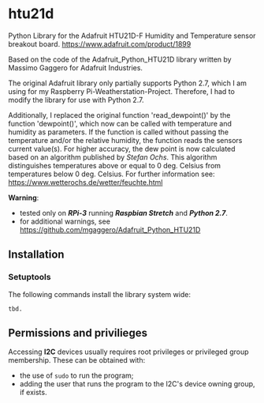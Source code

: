 # htu21d
Python Library for the Adafruit HTU21D-F Humidity and Temperature sensor breakout board. https://www.adafruit.com/product/1899

Based on the code of the Adafruit_Python_HTU21D library written by Massimo Gaggero for Adafruit Industries.

The original Adafruit library only partially supports Python 2.7, which I am using for my Raspberry Pi-Weatherstation-Project.
Therefore, I had to modify the library for use with Python 2.7. 

Additionally, I replaced the original function 'read_dewpoint()' by the function 'dewpoint()', which now can be called with temperature and humidity as parameters. If the function is called without passing the temperature and/or the relative humidity, the function reads the sensors current value(s). For higher accuracy, the dew point is now calculated based on an algorithm published by *Stefan Ochs*. This algorithm distinguishes temperatures above or equal to 0 deg. Celsius from temperatures below 0 deg. Celsius. For further information see: https://www.wetterochs.de/wetter/feuchte.html
 
**Warning**:

 * tested only on ***RPi-3*** running ***Raspbian Stretch*** and ***Python 2.7***.
 * for additional warnings, see https://github.com/mgaggero/Adafruit_Python_HTU21D

## Installation
### Setuptools
The following commands install the library system wide:
~~~console
tbd.
~~~~

## Permissions and privilieges
Accessing **I2C** devices usually requires root privileges or privileged group membership. These can be obtained with:

* the use of `sudo` to run the program;
* adding the user that runs the program to the I2C's device owning group, if exists.

